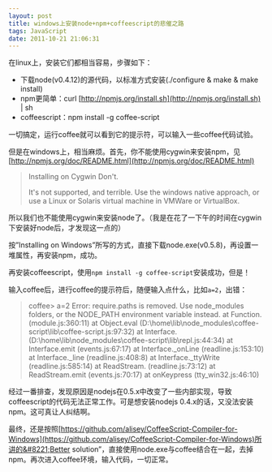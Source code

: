 ```yaml
---
layout: post
title: windows上安装node+npm+coffeescript的悲催之路
tags: JavaScript
date: 2011-10-21 21:06:31
---
```


在linux上，安装它们都相当容易，步骤如下：

*   下载node(v0.4.12)的源代码，以标准方式安装(./configure & make & make install)
*   npm更简单：curl [http://npmjs.org/install.sh](http://npmjs.org/install.sh) | sh
*   coffeescript：npm install -g coffee-script

一切搞定，运行coffee就可以看到它的提示符，可以输入一些coffee代码试验。

但是在windows上，相当麻烦。首先，你不能使用cygwin来安装npm，见[http://npmjs.org/doc/README.html](http://npmjs.org/doc/README.html)

> Installing on Cygwin 
> Don't.
> 
> It's not supported, and terrible. Use the windows native approach, or use a Linux or Solaris virtual machine in VMWare or VirtualBox.

所以我们也不能使用cygwin来安装node了。（我是在花了一下午的时间在cygwin下安装好node后，才发现这一点的）

 <span id="more-452"></span>
<p>按&#8221;Installing on Windows&#8221;所写的方式，直接下载node.exe(v0.5.8)，再设置一堆属性，再安装npm，成功。

再安装coffeescript，使用`npm install -g coffee-script`安装成功，但是！

输入coffee后，进行coffee的提示符后，随便输入点什么，比如`a=2`，出错：

> coffee> a=2 
> Error: require.paths is removed. Use node_modules folders, or the NODE_PATH environment variable instead. 
> at Function.<anonymous> (module.js:360:11) 
> at Object.eval (D:\home\lib\node_modules\coffee-script\lib\coffee-script.js:97:32) 
> at Interface.<anonymous> (D:\home\lib\node_modules\coffee-script\lib\repl.js:44:34) 
> at Interface.emit (events.js:67:17) 
> at Interface._onLine (readline.js:153:10) 
> at Interface._line (readline.js:408:8) 
> at Interface._ttyWrite (readline.js:585:14) 
> at ReadStream.<anonymous> (readline.js:73:12) 
> at ReadStream.emit (events.js:70:17) 
> at onKeypress (tty_win32.js:46:10)

经过一番排查，发现原因是nodejs在0.5.x中改变了一些内部实现，导致coffeescript的代码无法正常工作。可是想安装nodejs 0.4.x的话，又没法安装npm。这可真让人纠结啊。

最终，还是按照[https://github.com/alisey/CoffeeScript-Compiler-for-Windows](https://github.com/alisey/CoffeeScript-Compiler-for-Windows)所讲的&#8221;Better solution&#8221;，直接使用node.exe与coffee结合在一起，去掉npm。再次进入coffee环境，输入代码，一切正常。
